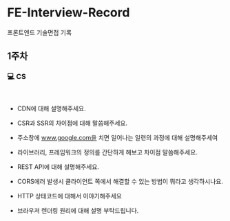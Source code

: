# FE-Interview-Record
프론트엔드 기술면접 기록


## 1주차
### 💻 CS 
</br>


- CDN에 대해 설명해주세요.

- CSR과 SSR의 차이점에 대해 말씀해주세요.
  
- 주소창에 www.google.com을 치면 일어나는 일련의 과정에 대해 설명해주세여
  
- 라이브러리, 프레임워크의 정의를 간단하게 해보고 차이점 말씀해주세요.
  
- REST API에 대해 설명해주세요.
  
- CORS에러 발생시 클라이언트 쪽에서 해결할 수 있는 방법이 뭐라고 생각하시나요.
  
- HTTP 상태코드에 대해서 이야기해주세요
  
- 브라우저 렌더링 원리에 대해 설명 부탁드립니다.





